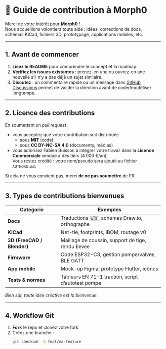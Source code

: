 # 🤝 Guide de contribution à Morph0

Merci de votre intérêt pour **Morph0** !  
Nous accueillons volontiers toute aide : idées, corrections de docs, schémas
KiCad, fichiers 3D, prototypage, applications mobiles, etc.

---

## 1. Avant de commencer

1. **Lisez le README** pour comprendre le concept et la roadmap.  
2. **Vérifiez les issues existantes** : prenez-en une ou ouvrez-en une
   nouvelle s’il n’y a pas déjà un sujet similaire.  
3. **Discutez** : un commentaire rapide ou un message dans
   [GitHub Discussions](../../discussions) permet de valider la direction avant
   de coder/modéliser longtemps.

---

## 2. Licence des contributions

En soumettant un _pull request_ :

* vous acceptez que votre contribution soit distribuée
  - sous **MIT** (code)  
  - sous **CC BY-NC-SA 4.0** (documents, médias)
* vous autorisez Fabien Buisson à intégrer votre travail dans la
  **Licence Commerciale** vendue à des tiers (4 000 €/an).  
  Vous restez crédité : votre nom/pseudo sera ajouté au fichier `AUTHORS.md`.

Si cela ne vous convient pas, merci **de ne pas soumettre** de PR.

---

## 3. Types de contributions bienvenues

| Catégorie | Exemples |
|-----------|----------|
| **Docs** | Traductions 🇪🇸, schémas Draw.io, orthographe |
| **KiCad** | Net-tie, footprints, iBOM, routage v0 |
| **3D (FreeCAD / Blender)** | Maillage de coussin, support de tige, rendu Eevee |
| **Firmware** | Code ESP32-C3, gestion pompe/valves, BLE GATT |
| **App mobile** | Mock-up Figma, prototype Flutter, icônes |
| **Tests & normes** | Tableurs EN 71-1 traction, script d’autotest pompe |

_Bien sûr, toute idée créative est la bienvenue._

---

## 4. Workflow Git

1. **Fork** le repo et clonez votre fork.  
2. Créez une branche :  
   ```bash
   git checkout -b feat/ma-feature


